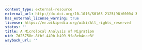 ```yaml
---
content_type: external-resource
external_url: http://dx.doi.org/10.1016/S0165-2125(98)00004-3
has_external_license_warning: true
license: https://en.wikipedia.org/wiki/All_rights_reserved
status: ''
title: A Microlocal Analysis of Migration
uid: 7d25758e-8fbf-449b-b499-9fa8eb4ece3f
wayback_url: ''
---
```

